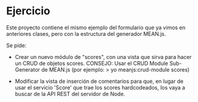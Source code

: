 # Ejercicio

Este proyecto contiene el mismo ejemplo del formulario que ya vimos en anteriores clases, pero con la estructura del generador MEAN.js.

Se pide:

 * Crear un nuevo módulo de "scores", con una vista que sirva para hacer un CRUD de objetos scores. CONSEJO: Usar el CRUD Module Sub-Generator de MEAN.js (por ejemplo: > yo meanjs:crud-module scores)
 
 * Modificar la vista de inserción de comentarios para que, en lugar de usar el servicio 'Score' que trae los scores hardcodeados, los vaya a buscar de la API REST del servidor de Node.
